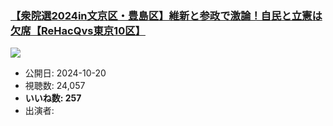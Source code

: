 ### [【衆院選2024in文京区・豊島区】維新と参政で激論！自民と立憲は欠席【ReHacQvs東京10区】](https://www.youtube.com/watch?v=3RbmQA6W_rM)
[![](https://img.youtube.com/vi/3RbmQA6W_rM/sddefault.jpg)](https://www.youtube.com/watch?v=3RbmQA6W_rM)
-   公開日: 2024-10-20
-   視聴数: 24,057
-   **いいね数: 257**
-   出演者: 
